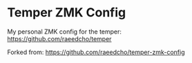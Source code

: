 # Temper ZMK Config

My personal ZMK config for the temper: https://github.com/raeedcho/temper

Forked from: https://github.com/raeedcho/temper-zmk-config

